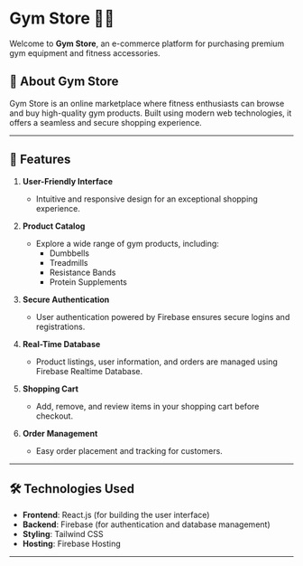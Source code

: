 # Gym Store 🏋️‍♂️

Welcome to **Gym Store**, an e-commerce platform for purchasing premium gym equipment and fitness accessories.

## 🌟 About Gym Store

Gym Store is an online marketplace where fitness enthusiasts can browse and buy high-quality gym products. Built using modern web technologies, it offers a seamless and secure shopping experience.

---

## 🚀 Features

1. **User-Friendly Interface**
   - Intuitive and responsive design for an exceptional shopping experience.

2. **Product Catalog**
   - Explore a wide range of gym products, including:
     - Dumbbells
     - Treadmills
     - Resistance Bands
     - Protein Supplements

3. **Secure Authentication**
   - User authentication powered by Firebase ensures secure logins and registrations.

4. **Real-Time Database**
   - Product listings, user information, and orders are managed using Firebase Realtime Database.

5. **Shopping Cart**
   - Add, remove, and review items in your shopping cart before checkout.

6. **Order Management**
   - Easy order placement and tracking for customers.

---

## 🛠️ Technologies Used

- **Frontend**: React.js (for building the user interface)
- **Backend**: Firebase (for authentication and database management)
- **Styling**: Tailwind CSS
- **Hosting**: Firebase Hosting

---
